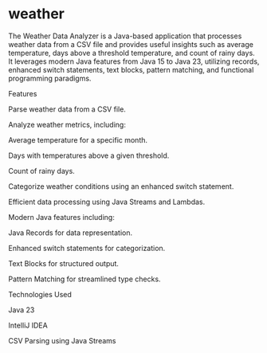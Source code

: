 # weather
The Weather Data Analyzer is a Java-based application that processes weather data from a CSV file and provides useful insights such as average temperature, days above a threshold temperature, and count of rainy days. It leverages modern Java features from Java 15 to Java 23, utilizing records, enhanced switch statements, text blocks, pattern matching, and functional programming paradigms.

Features

Parse weather data from a CSV file.

Analyze weather metrics, including:

Average temperature for a specific month.

Days with temperatures above a given threshold.

Count of rainy days.

Categorize weather conditions using an enhanced switch statement.

Efficient data processing using Java Streams and Lambdas.

Modern Java features including:

Java Records for data representation.

Enhanced switch statements for categorization.

Text Blocks for structured output.

Pattern Matching for streamlined type checks.

Technologies Used

Java 23

IntelliJ IDEA

CSV Parsing using Java Streams
